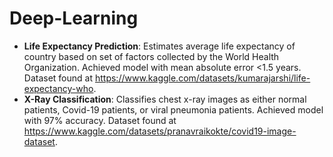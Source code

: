 # Deep-Learning

- **Life Expectancy Prediction**: Estimates average life expectancy of country based on set of factors collected by the World Health Organization. Achieved model with mean absolute error <1.5 years. Dataset found at https://www.kaggle.com/datasets/kumarajarshi/life-expectancy-who.
- **X-Ray Classification**: Classifies chest x-ray images as either normal patients, Covid-19 patients, or viral pneumonia patients. Achieved model with 97% accuracy. Dataset found at https://www.kaggle.com/datasets/pranavraikokte/covid19-image-dataset.
